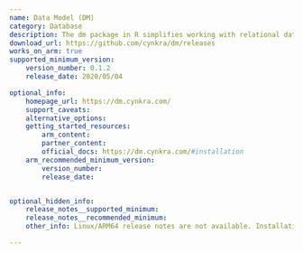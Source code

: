 ```yaml
---
name: Data Model (DM)
category: Database
description: The dm package in R simplifies working with relational data by unifying local data frames and databases, offering tools for data manipulation, model creation, and deployment.
download_url: https://github.com/cynkra/dm/releases
works_on_arm: true
supported_minimum_version:
    version_number: 0.1.2
    release_date: 2020/05/04

optional_info:
    homepage_url: https://dm.cynkra.com/
    support_caveats:
    alternative_options:
    getting_started_resources:
        arm_content:
        partner_content:
        official_docs: https://dm.cynkra.com/#installation
    arm_recommended_minimum_version:
        version_number:
        release_date:


optional_hidden_info:
    release_notes__supported_minimum:
    release_notes__recommended_minimum:
    other_info: Linux/ARM64 release notes are not available. Installation and testing are done via the [tar archive](https://github.com/cynkra/dm/releases/tag/v0.1.2).

---
```

